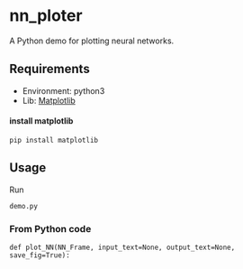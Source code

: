 # nn_ploter
A Python demo for plotting neural networks.

## Requirements
- Environment: python3
- Lib: [Matplotlib](https://matplotlib.org/)

#### install matplotlib
```
pip install matplotlib
```

## Usage
Run
```
demo.py
```

### From Python code
```
def plot_NN(NN_Frame, input_text=None, output_text=None, save_fig=True):
```
